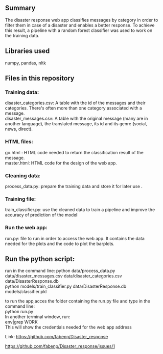 ## Summary
The  disaster  response web app classifies messages by category in order to filter them in case of a disaster and enables a better response. To achieve this result, a pipeline with a random forest classifier was used to work on the training data. 

## Libraries used
numpy, pandas, nltk
## Files in this repository
### Training data:
disaster_categories.csv: A table with the id of the messages and their categories. There's often more than one category associated with a message.  
disaster_messages.csv: A table with the original message (many are in another language), the translated message, its id  and its  genre (social, news, direct).
### HTML files:
go.html : HTML code needed to return the classification result of the  message.  
master.html: HTML code for the design of the web app.
### Cleaning data:
process_data.py: prepare the training data and store it for later use .
### Training file: 
train_classifier.py: use the cleaned data to train a pipeline and improve the accuracy of prediction of the model
### Run the  web app:
run.py: file to run in order to access the web app. It contains the data needed for the plots and the code to plot the barplots. 
## Run the python script:
run in the command line:
python data/process_data.py data/disaster_messages.csv data/disaster_categories.csv data/DisasterResponse.db  
python models/train_classifier.py  data/DisasterResponse.db models/classifier.pkl

to run the app,acces the folder containing the run.py file and type in  the command line:  
python run.py    
In another terminal window, run:  
env|grep WORK  
This will show the credentials needed for the web app address  

Link: https://github.com/fabenp/Disaster_response

https://github.com/fabenp/Disaster_response/issues/1
